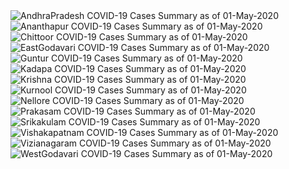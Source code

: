 
<img src="https://deepuhub.github.io/COVID-19/GraphsGenerated/01-May-2020/Last24Hrs_AndhraPradesh_01-May-2020.jpg" alt="AndhraPradesh COVID-19 Cases Summary as of 01-May-2020">
 <br>
<img src="https://deepuhub.github.io/COVID-19/GraphsGenerated/01-May-2020/Last24Hrs_Ananthapur_01-May-2020.jpg" alt="Ananthapur COVID-19 Cases Summary as of 01-May-2020">
 <br>
<img src="https://deepuhub.github.io/COVID-19/GraphsGenerated/01-May-2020/Last24Hrs_Chittoor_01-May-2020.jpg" alt="Chittoor COVID-19 Cases Summary as of 01-May-2020">
 <br>
<img src="https://deepuhub.github.io/COVID-19/GraphsGenerated/01-May-2020/Last24Hrs_EastGodavari_01-May-2020.jpg" alt="EastGodavari COVID-19 Cases Summary as of 01-May-2020">
 <br>
<img src="https://deepuhub.github.io/COVID-19/GraphsGenerated/01-May-2020/Last24Hrs_Guntur_01-May-2020.jpg" alt="Guntur COVID-19 Cases Summary as of 01-May-2020">
 <br>
<img src="https://deepuhub.github.io/COVID-19/GraphsGenerated/01-May-2020/Last24Hrs_Kadapa_01-May-2020.jpg" alt="Kadapa COVID-19 Cases Summary as of 01-May-2020">
 <br>
<img src="https://deepuhub.github.io/COVID-19/GraphsGenerated/01-May-2020/Last24Hrs_Krishna_01-May-2020.jpg" alt="Krishna COVID-19 Cases Summary as of 01-May-2020">
 <br>
<img src="https://deepuhub.github.io/COVID-19/GraphsGenerated/01-May-2020/Last24Hrs_Kurnool_01-May-2020.jpg" alt="Kurnool COVID-19 Cases Summary as of 01-May-2020">
 <br>
<img src="https://deepuhub.github.io/COVID-19/GraphsGenerated/01-May-2020/Last24Hrs_Nellore_01-May-2020.jpg" alt="Nellore COVID-19 Cases Summary as of 01-May-2020">
 <br>
<img src="https://deepuhub.github.io/COVID-19/GraphsGenerated/01-May-2020/Last24Hrs_Prakasam_01-May-2020.jpg" alt="Prakasam COVID-19 Cases Summary as of 01-May-2020">
 <br>
<img src="https://deepuhub.github.io/COVID-19/GraphsGenerated/01-May-2020/Last24Hrs_Srikakulam_01-May-2020.jpg" alt="Srikakulam COVID-19 Cases Summary as of 01-May-2020">
 <br>
<img src="https://deepuhub.github.io/COVID-19/GraphsGenerated/01-May-2020/Last24Hrs_Vishakapatnam_01-May-2020.jpg" alt="Vishakapatnam COVID-19 Cases Summary as of 01-May-2020">
 <br>
<img src="https://deepuhub.github.io/COVID-19/GraphsGenerated/01-May-2020/Last24Hrs_Vizianagaram_01-May-2020.jpg" alt="Vizianagaram COVID-19 Cases Summary as of 01-May-2020">
 <br>
<img src="https://deepuhub.github.io/COVID-19/GraphsGenerated/01-May-2020/Last24Hrs_WestGodavari_01-May-2020.jpg" alt="WestGodavari COVID-19 Cases Summary as of 01-May-2020">
 <br>

